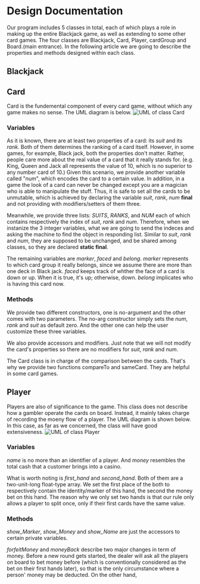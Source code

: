 # Design Documentation
Our program includes 5 classes in total, each of which plays a role in making up the entire Blackjack game, as well as extending to some other card games. The four classes are Blackjack, Card, Player, cardGroup and Board.(main entrance). In the following article we are going to describe the properties and methods designed within each class.

## Blackjack


## Card
Card is the fundemental component of every card game, without which any game makes no sense. The UML diagram is below.
![UML of class Card](https://drive.google.com/file/d/162TFY-bVUtJW3FIFT85Ul4lmwbgxLWtW/view?usp=drivesdk)
### Variables
As it is known, there are at least two properties of a card: its *suit* and its *rank*. Both of them determines the ranking of a card itself. However, in some games, for example, Black jack, both the properties don't matter. Rather, people care more about the real value of a card that it really stands for. (e.g. King, Queen and Jack all represents the value of 10, which is no superior to any number card of 10.) Given this scenario, we provide another variable called "*num*", which encodes the card to a certain value. In addition, in a game the look of a card can never be changed except you are a magician who is able to manipulate the stuff. Thus, it is safe to set all the cards to be unmutable, which is achieved by declaring the variable *suit*, *rank*, *num* **final** and not providing with modifiers/setters of them three.

Meanwhile, we provide three lists: *SUITS*, *RANKS*, and *NUM* each of which contains respectively the index of *suit*, *rank* and *num*. Therefore, when we instanize the 3 integer variables, what we are going to send the indeces and asking the machine to find the object in responding list. Similar to *suit*, *rank* and *num*, they are supposed to be unchanged, and be shared among classes, so they are declared **static final**.

The remaining variables are *marker*, *faced* and *belong*. *marker* represents to which card group it  really belongs, since we assume there are more than one deck in Black jack. *faced* keeps track of whther the face of a card is down or up. When it is true, it's up; otherwise, down. *belong* implicates who is having this card now.

### Methods
We provide two different constructors, one is no-argument and the other comes with two parameters. The no-arg constructor simply sets the *num*, *rank* and *suit* as default zero. And the other one can help the user customize these three variables. 

We also provide accessors and modifiers. Just note that we will not modify the card's properties so there are no modifiers for *suit*, *rank* and *num*. 

The Card class is in charge of the comparison between the cards. That's why we provide two functions compareTo and sameCard. They are helpful in some card games.

## Player
Players are also of significance to the game. This class does not describe how a gambler operate the cards on board. Instead, it mainly takes charge of recording the moeny flow of a player. The UML diagram is shown below. In this case, as far as we concerned, the class will have good extensiveness.
![UML of class Player](https://drive.google.com/file/d/115M31wAjA5ri2x-SyT28lqUj-eznTyBk/view?usp=drivesdk)
### Variables
*name* is no more than an identifier of a player. And *money* resembles the total cash that a customer brings into a casino. 

What is worth noting is *first_hand* and *second_hand*. Both of them are a two-unit-long float-type array. We set the first place of the both to respectively contain the identity/marker of this hand, the second the money bet on this hand. The reason why we only set two hands is that our rule only allows a player to split once, only if their first cards have the same value.

### Methods
*show_Marker*, *show_Money* and *show_Name* are just the accessors to certain private variables. 

*forfeitMoney* and *moneyBack* describe two major changes in term of money. Before a new round gets started, the dealer will ask all the players on board to bet money before (which is conventionally considered as the bet on their first hands later), so that is the only circumstance where a person' money may be deducted. On the other hand, 
<!--stackedit_data:
eyJoaXN0b3J5IjpbMTc4NDExNzA5LC0xNDE3NDcyNjM1LC00Mz
Q3MTY4NDksMzM5ODI4MDMwLC0zODg4OTY5NTEsLTIwMTA0NTI0
OTYsLTE1NTI4NDAxNTMsLTk5NzU2MTcyNCwtOTExMTU5NjM3LD
EyOTgyOTU4NjJdfQ==
-->